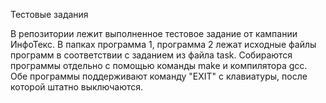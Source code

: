 Тестовые задания

В репозитории лежит выполненное тестовое задание от кампании ИнфоТекс. 
В папках программа 1, программа 2 лежат исходные файлы программ в соответствии с заданием из файла task. Собираются программы отдельно с помощью команды make и компилятора gcc. 
Обе программы поддерживают команду "EXIT" с клавиатуры, после которой штатно выключаются.
